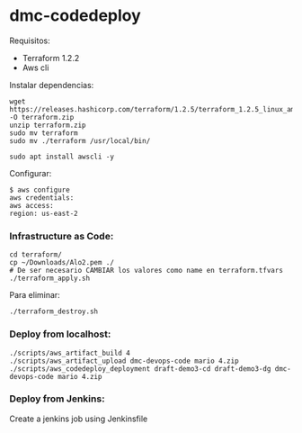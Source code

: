 # dmc-codedeploy

Requisitos:
- Terraform 1.2.2
- Aws cli

Instalar dependencias:
```
wget https://releases.hashicorp.com/terraform/1.2.5/terraform_1.2.5_linux_amd64.zip -O terraform.zip
unzip terraform.zip
sudo mv terraform
sudo mv ./terraform /usr/local/bin/

sudo apt install awscli -y
```

Configurar:
```
$ aws configure
aws credentials:
aws access:
region: us-east-2
```

### Infrastructure as Code:
```
cd terraform/
cp ~/Downloads/Alo2.pem ./
# De ser necesario CAMBIAR los valores como name en terraform.tfvars
./terraform_apply.sh
```

Para eliminar:
```
./terraform_destroy.sh
```

### Deploy from localhost:
```
./scripts/aws_artifact_build 4
./scripts/aws_artifact_upload dmc-devops-code mario 4.zip
./scripts/aws_codedeploy_deployment draft-demo3-cd draft-demo3-dg dmc-devops-code mario 4.zip
```

### Deploy from Jenkins:
Create a jenkins job using Jenkinsfile
